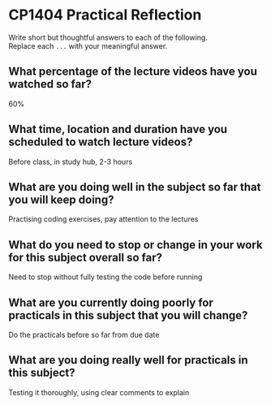 # CP1404 Practical Reflection

Write short but thoughtful answers to each of the following.  
Replace each `...` with your meaningful answer.

## What percentage of the lecture videos have you watched so far?

60%

## What time, location and duration have you scheduled to watch lecture videos?

Before class, in study hub, 2-3 hours

## What are you doing well in the subject so far that you will keep doing?

Practising coding exercises, pay attention to the lectures

## What do you need to stop or change in your work for this subject overall so far?

Need to stop without fully testing the code before running

## What are you currently doing poorly for practicals in this subject that you will change?

Do the practicals before so far from due date

## What are you doing really well for practicals in this subject?

Testing it thoroughly, using clear comments to explain 

